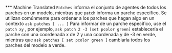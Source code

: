 ﻿*** Machine Translated
`Patches` informa el conjunto de agentes de todos los parches en un modelo, mientras que `patch` informa un parche específico. Se utilizan comúnmente para ordenar a los parches que hagan algo en un contexto `ask patches [ ... ]` Para informar de un parche específico, use el `patch xy` , por ejemplo, `ask patch 2 -3 [set pcolor green]` establecería el parche con una coordenada x de 2 y una coordenada y de -3 en verde, mientras que `ask patches [ set pcolor green ]` cambiaría todos los parches del modelo a verde.